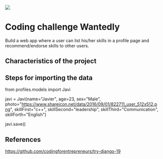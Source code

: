 ![](https://dubpy8abnqmkw.cloudfront.net/images/feeds/clark_lp/logos/wantedly.png)

# Coding challenge Wantedly

Build a web app where a user can list his/her skills in a profile page and recommend/endorse skills to other users. 

## Characteristics of the project





## Steps for importing the data

from profiles.models import Javi

javi = Javi(name="Javier", age=23, sex="Male", photo="https://www.shareicon.net/data/2016/09/01/822711_user_512x512.png", skillFirst="c++", skillSecond="leadership", skillThird="Communication", skillForth="English")

javi.save()


## References

https://github.com/codingforentrepreneurs/try-django-19